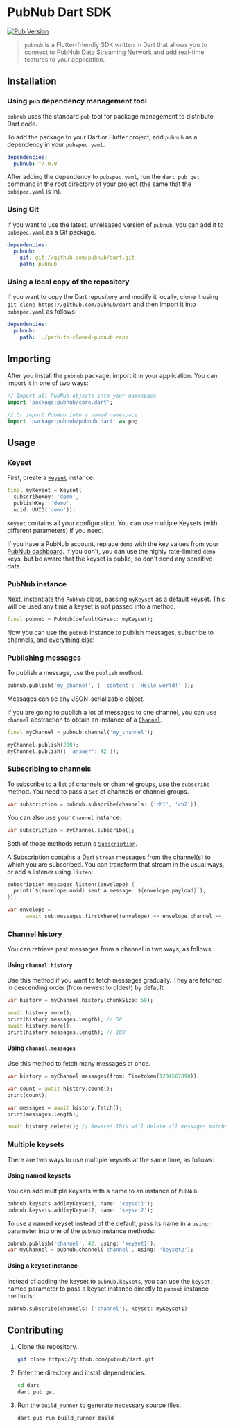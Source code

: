 # PubNub Dart SDK

[![Pub Version](https://img.shields.io/pub/v/pubnub)](https://pub.dev/packages/pubnub)

> `pubnub` is a Flutter-friendly SDK written in Dart that allows you to connect to PubNub Data Streaming Network and add real-time features to your application.

## Installation

### Using `pub` dependency management tool

`pubnub` uses the standard `pub` tool for package management to distribute Dart code.

To add the package to your Dart or Flutter project, add `pubnub` as a dependency in your `pubspec.yaml`.

```yaml
dependencies:
  pubnub: ^7.0.0
```

After adding the dependency to `pubspec.yaml`, run the `dart pub get` command in the root directory of your project (the same that the `pubspec.yaml` is in).

### Using Git

If you want to use the latest, unreleased version of `pubnub`, you can add it to `pubspec.yaml` as a Git package.

```yaml
dependencies:
  pubnub:
    git: git://github.com/pubnub/dart.git
    path: pubnub
```

### Using a local copy of the repository

If you want to copy the Dart repository and modify it locally, clone it using `git clone https://github.com/pubnub/dart` and then import it into `pubspec.yaml` as follows:

```yaml
dependencies:
  pubnub:
    path: ../path-to-cloned-pubnub-repo
```

## Importing

After you install the `pubnub` package, import it in your application.
You can import it in one of two ways:

```dart
// Import all PubNub objects into your namespace
import 'package:pubnub/core.dart';

// Or import PubNub into a named namespace
import 'package:pubnub/pubnub.dart' as pn;
```

## Usage

### Keyset

First, create a [`Keyset`](https://pub.dev/documentation/pubnub/latest/pubnub/Keyset-class.html) instance:

```dart
final myKeyset = Keyset(
  subscribeKey: 'demo',
  publishKey: 'demo',
  uuid: UUID('demo'));
```

`Keyset` contains all your configuration. You can use multiple Keysets (with different parameters) if you need.

If you have a PubNub account, replace `demo` with the key values from your [PubNub dashboard](https://dashboard.pubnub.com). If you don't, you can use the highly rate-limited `demo` keys, but be aware that the keyset is public, so don't send any sensitive data.

### PubNub instance

Next, instantiate the `PubNub` class, passing `myKeyset` as a default keyset. This will be used any time a keyset is not passed into a method.

```dart
final pubnub = PubNub(defaultKeyset: myKeyset);
```

Now you can use the `pubnub` instance to publish messages, subscribe to channels, and [everything else](https://pub.dev/documentation/pubnub/latest/pubnub/PubNub-class.html)!

### Publishing messages

To publish a message, use the `publish` method.

```dart
pubnub.publish('my_channel', { 'content': 'Hello world!' });
```

Messages can be any JSON-serializable object.

If you are going to publish a lot of messages to one channel, you can use `channel` abstraction to obtain an instance of a [`Channel`](https://pub.dev/documentation/pubnub/latest/pubnub/Channel-class.html).

```dart
final myChannel = pubnub.channel('my_channel');

myChannel.publish(200);
myChannel.publish({ 'answer': 42 });
```

### Subscribing to channels

To subscribe to a list of channels or channel groups, use the `subscribe` method.
You need to pass a `Set` of channels or channel groups.

```dart
var subscription = pubnub.subscribe(channels: {'ch1', 'ch2'});
```

You can also use your `Channel` instance:

```dart
var subscription = myChannel.subscribe();
```

Both of those methods return a [`Subscription`](https://pub.dev/documentation/pubnub/latest/pubnub/Subscription-class.html).

A Subscription contains a Dart `Stream` messages from the channel(s) to which you are subscribed. You can transform that stream in the usual ways, or add a listener using `listen`:

```dart
subscription.messages.listen((envelope) {
  print(`${envelope.uuid} sent a message: ${envelope.payload}`);
});

var envelope =
      await sub.messages.firstWhere((envelope) => envelope.channel == 'ch2');
```

### Channel history

You can retrieve past messages from a channel in two ways, as follows:

#### Using `channel.history`

Use this method if you want to fetch messages gradually. They are fetched in descending order (from newest to oldest) by default.

```dart
var history = myChannel.history(chunkSize: 50);

await history.more();
print(history.messages.length); // 50
await history.more();
print(history.messages.length); // 100
```

#### Using `channel.messages`

Use this method to fetch many messages at once.

```dart
var history = myChannel.messages(from: Timetoken(1234567890));

var count = await history.count();
print(count);

var messages = await history.fetch();
print(messages.length);

await history.delete(); // Beware! This will delete all messages matched
```

### Multiple keysets

There are two ways to use multiple keysets at the same time, as follows:

#### Using named keysets

You can add multiple keysets with a name to an instance of `PubNub`.

```dart
pubnub.keysets.add(myKeyset1, name: 'keyset1');
pubnub.keysets.add(myKeyset2, name: 'keyset2');
```

To use a named keyset instead of the default, pass its name in a `using:` parameter into one of the `pubnub` instance methods:

```dart
pubnub.publish('channel', 42, using: 'keyset1');
var myChannel = pubnub.channel('channel', using: 'keyset2');
```

#### Using a keyset instance

Instead of adding the keyset to `pubnub.keysets`, you can use the `keyset:` named parameter to pass a keyset instance directly to `pubnub` instance methods:

```dart
pubnub.subscribe(channels: {'channel'}, keyset: myKeyset1)
```

## Contributing

1. Clone the repository.

    ```bash
    git clone https://github.com/pubnub/dart.git
    ```

1. Enter the directory and install dependencies.

    ```bash
    cd dart
    dart pub get
    ```

1. Run the `build_runner` to generate necessary source files.

    ```bash
    dart pub run build_runner build
    ```
